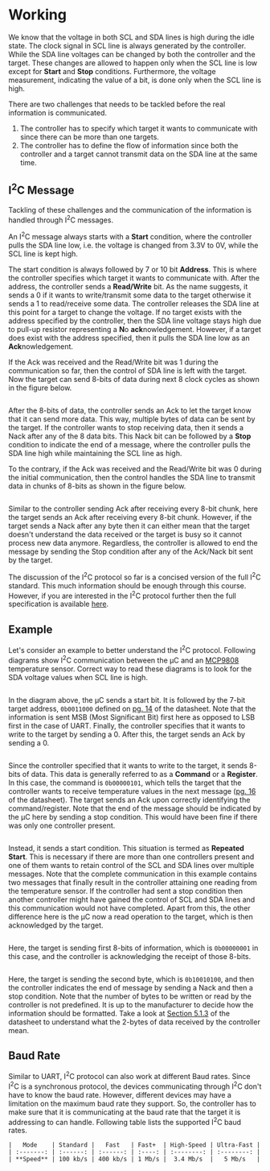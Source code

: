 # Working
We know that the voltage in both SCL and SDA lines is high during the idle state. The clock signal in SCL line is always generated by the controller. While the SDA line voltages can be changed by both the controller and the target. These changes are allowed to happen only when the SCL line is low except for **Start** and **Stop** conditions. Furthermore, the voltage measurement, indicating the value of a bit, is done only when the SCL line is high.

There are two challenges that needs to be tackled before the real information is communicated.
1. The controller has to specify which target it wants to communicate with since there can be more than one targets.
2. The controller has to define the flow of information since both the controller and a target cannot transmit data on the SDA line at the same time.

## I<sup>2</sup>C Message
Tackling of these challenges and the communication of the information is handled through I<sup>2</sup>C messages.

An I<sup>2</sup>C message always starts with a **Start** condition, where the controller pulls the SDA line low, i.e. the voltage is changed from 3.3V to 0V, while the SCL line is kept high. 

<script src="https://cdnjs.cloudflare.com/ajax/libs/wavedrom/3.1.0/skins/default.js" type="text/javascript"></script>
<script src="https://cdnjs.cloudflare.com/ajax/libs/wavedrom/3.1.0/wavedrom.min.js" type="text/javascript"></script>
<body onload="WaveDrom.ProcessAll()">
<script type="WaveDrom">
wavedrom/i2cStart.json
</script>
 
The start condition is always followed by 7 or 10 bit **Address**. This is where the controller specifies which target it wants to communicate with. After the address, the controller sends a **Read/Write** bit. As the name suggests, it sends a 0 if it wants to write/transmit some data to the target otherwise it sends a 1 to read/receive some data. The controller releases the SDA line at this point for a target to change the voltage. If no target exists with the address specified by the controller, then the SDA line voltage stays high due to pull-up resistor representing a **N**o **ack**nowledgement. However, if a target does exist with the address specified, then it pulls the SDA line low as an **Ack**nowledgement.

If the Ack was received and the Read/Write bit was 1 during the communication so far, then the control of SDA line is left with the target. Now the target can send 8-bits of data during next 8 clock cycles as shown in the figure below.
```{wavedrom} wavedrom/i2cRead.json
```
After the 8-bits of data, the controller sends an Ack to let the target know that it can send more data. This way, multiple bytes of data can be sent by the target. If the controller wants to stop receiving data, then it sends a Nack after any of the 8 data bits. This Nack bit can be followed by a **Stop** condition to indicate the end of a message, where the controller pulls the SDA line high while maintaining the SCL line as high.

To the contrary, if the Ack was received and the Read/Write bit was 0 during the initial communication, then the control handles the SDA line to transmit data in chunks of 8-bits as shown in the figure below.
```{wavedrom} wavedrom/i2cWrite.json
```
Similar to the controller sending Ack after receiving every 8-bit chunk, here the target sends an Ack after receiving every 8-bit chunk. However, if the target sends a Nack after any byte then it can either mean that the target doesn't understand the data received or the target is busy so it cannot process new data anymore. Regardless, the controller is allowed to end the message by sending the Stop condition after any of the Ack/Nack bit sent by the target.

The discussion of the I<sup>2</sup>C protocol so far is a concised version of the full I<sup>2</sup>C standard. This much information should be enough through this course. However, if you are interested in the I<sup>2</sup>C protocol further then the full specification is available [here](https://www.pololu.com/file/0J435/UM10204.pdf).

## Example
Let's consider an example to better understand the I<sup>2</sup>C protocol. Following diagrams show I<sup>2</sup>C communication between the &mu;C and an [MCP9808](https://ww1.microchip.com/downloads/en/DeviceDoc/25095A.pdf) temperature sensor. Correct way to read these diagrams is to look for the SDA voltage values when SCL line is high.
```{wavedrom} wavedrom/i2cExample1.json
```
In the diagram above, the &mu;C sends a start bit. It is followed by the 7-bit target address, `0b0011000` defined on [pg. 14](https://ww1.microchip.com/downloads/en/DeviceDoc/25095A.pdf#page=14) of the datasheet. Note that the information is sent MSB (Most Significant Bit) first here as opposed to LSB first in the case of UART. Finally, the controller specifies that it wants to write to the target by sending a 0. After this, the target sends an Ack by sending a 0.
```{wavedrom} wavedrom/i2cExample2.json
```
Since the controller specified that it wants to write to the target, it sends 8-bits of data. This data is generally referred to as a **Command** or a **Register**. In this case, the command is `0b00000101`, which tells the target that the controller wants to receive temperature values in the next message ([pg. 16](https://ww1.microchip.com/downloads/en/DeviceDoc/25095A.pdf#page=16) of the datasheet). The target sends an Ack upon correctly identifying the command/register. Note that the end of the message should be indicated by the &mu;C here by sending a stop condition. This would have been fine if there was only one controller present.
```{wavedrom} wavedrom/i2cExample3.json
```
Instead, it sends a start condition. This situation is termed as **Repeated Start**. This is necessary if there are more than one controllers present and one of them wants to retain control of the SCL and SDA lines over multiple messages. Note that the complete communication in this example contains two messages that finally result in the controller attaining one reading from the temperature sensor. If the controller had sent a stop condition then another controller might have gained the control of SCL and SDA lines and this communication would not have completed. Apart from this, the other difference here is the &mu;C now a read operation to the target, which is then acknowledged by the target.
```{wavedrom} wavedrom/i2cExample4.json
```
Here, the target is sending first 8-bits of information, which is `0b00000001` in this case, and the controller is acknowledging the receipt of those 8-bits.
```{wavedrom} wavedrom/i2cExample5.json
```
Here, the target is sending the second byte, which is `0b10010100`, and then the controller indicates the end of message by sending a Nack and then a stop condition. Note that the number of bytes to be written or read by the controller is not predefined. It is up to the manufacturer to decide how the information should be formatted. Take a look at [Section 5.1.3](https://ww1.microchip.com/downloads/en/DeviceDoc/25095A.pdf#page=24) of the datasheet to understand what the 2-bytes of data received by the controller mean.

## Baud Rate
Similar to UART, I<sup>2</sup>C protocol can also work at different Baud rates. Since I<sup>2</sup>C is a synchronous protocol, the devices communicating through I<sup>2</sup>C don't have to know the baud rate. However, different devices may have a limitation on the maximum baud rate they support. So, the controller has to make sure that it is communicating at the baud rate that the target it is addressing to can handle. Following table lists the supported I<sup>2</sup>C baud rates.
```{table}
|   Mode    | Standard |   Fast   | Fast+  | High-Speed | Ultra-Fast |
| :-------: | :------: | :------: | :----: | :--------: | :--------: |
| **Speed** | 100 kb/s | 400 kb/s | 1 Mb/s |  3.4 Mb/s  |   5 Mb/s   |
```
